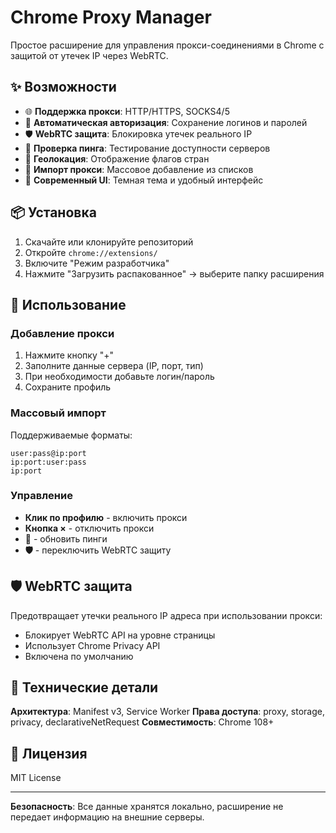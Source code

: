 # Chrome Proxy Manager

Простое расширение для управления прокси-соединениями в Chrome с защитой от утечек IP через WebRTC.

## ✨ Возможности

-   🌐 **Поддержка прокси**: HTTP/HTTPS, SOCKS4/5
-   🔐 **Автоматическая авторизация**: Сохранение логинов и паролей
-   🛡️ **WebRTC защита**: Блокировка утечек реального IP
-   🏓 **Проверка пинга**: Тестирование доступности серверов
-   📍 **Геолокация**: Отображение флагов стран
-   💾 **Импорт прокси**: Массовое добавление из списков
-   🎨 **Современный UI**: Темная тема и удобный интерфейс

## 📦 Установка

1. Скачайте или клонируйте репозиторий
2. Откройте `chrome://extensions/`
3. Включите "Режим разработчика"
4. Нажмите "Загрузить распакованное" → выберите папку расширения

## 🚀 Использование

### Добавление прокси

1. Нажмите кнопку "+"
2. Заполните данные сервера (IP, порт, тип)
3. При необходимости добавьте логин/пароль
4. Сохраните профиль

### Массовый импорт

Поддерживаемые форматы:

```
user:pass@ip:port
ip:port:user:pass
ip:port
```

### Управление

-   **Клик по профилю** - включить прокси
-   **Кнопка ×** - отключить прокси
-   **🔄** - обновить пинги
-   **🛡️** - переключить WebRTC защиту

## 🛡️ WebRTC защита

Предотвращает утечки реального IP адреса при использовании прокси:

-   Блокирует WebRTC API на уровне страницы
-   Использует Chrome Privacy API
-   Включена по умолчанию

## 🔧 Технические детали

**Архитектура**: Manifest v3, Service Worker
**Права доступа**: proxy, storage, privacy, declarativeNetRequest
**Совместимость**: Chrome 108+

## 📄 Лицензия

MIT License

---

**Безопасность**: Все данные хранятся локально, расширение не передает информацию на внешние серверы.

